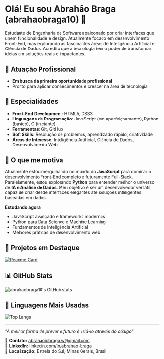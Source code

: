 # Olá! Eu sou Abrahão Braga (abrahaobraga10) 👋

Estudante de Engenharia de Software apaixonado por criar interfaces que unem funcionalidade e design. Atualmente focado em desenvolvimento Front-End, mas explorando as fascinantes áreas de Inteligência Artificial e Ciência de Dados. Acredito que a tecnologia tem o poder de transformar ideias em soluções reais e impactantes.

## 🏢 Atuação Profissional

- **Em busca da primeira oportunidade profissional** 
- Pronto para aplicar conhecimentos e crescer na área de tecnologia

## 📱 Especialidades
- **Front-End Development**: HTML5, CSS3
- **Linguagens de Programação**: JavaScript (em aperfeiçoamento), Python (básico), C (iniciante)
- **Ferramentas**: Git, GitHub
- **Soft Skills**: Resolução de problemas, aprendizado rápido, criatividade
- **Áreas de Interesse**: Inteligência Artificial, Ciência de Dados, Desenvolvimento Web

## 🚀 O que me motiva

Atualmente estou mergulhando no mundo do **JavaScript** para dominar o desenvolvimento Front-End completo e futuramente Full-Stack. Paralelamente, estou explorando **Python** para entender melhor o universo de **IA e Análise de Dados**. Meu objetivo é ser um desenvolvedor versátil, capaz de criar desde interfaces elegantes até soluções inteligentes baseadas em dados.

**Estudando agora:**
- JavaScript avançado e frameworks modernos
- Python para Data Science e Machine Learning
- Fundamentos de Inteligência Artificial
- Melhores práticas de desenvolvimento web

## 📌 Projetos em Destaque
[![Readme Card](https://github-readme-stats.vercel.app/api/pin/?username=abrahaobraga10&repo=Landing-page-verde-vivo&theme=dark)](https://github.com/abrahaobraga10/Landing-page-verde-vivo)

## 📊 GitHub Stats
![abrahaobraga10's GitHub stats](https://github-readme-stats.vercel.app/api?username=abrahaobraga10&show_icons=true&theme=dark)

## 🧠 Linguagens Mais Usadas
![Top Langs](https://github-readme-stats.vercel.app/api/top-langs/?username=abrahaobraga10&layout=compact&theme=dark)

---

*"A melhor forma de prever o futuro é criá-lo através do código"*

📧 **Contato:** abrahaoicbraga.w@gmail.com  
🔗 **LinkedIn:** [linkedin.com/in/abrahao-braga](https://www.linkedin.com/in/abrahao-braga)  
📍 **Localização:** Estrela do Sul, Minas Gerais, Brasil


<!--
**abrahaobraga10/abrahaobraga10** is a ✨ _special_ ✨ repository because its `README.md` (this file) appears on your GitHub profile.

Here are some ideas to get you started:

- 🔭 I’m currently working on ...
- 🌱 I’m currently learning ...
- 👯 I’m looking to collaborate on ...
- 🤔 I’m looking for help with ...
- 💬 Ask me about ...
- 📫 How to reach me: ...
- 😄 Pronouns: ...
- ⚡ Fun fact: ...
-->
